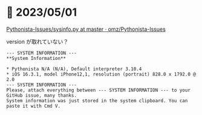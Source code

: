 # 📝 2023/05/01

[Pythonista-Issues/sysinfo.py at master · omz/Pythonista-Issues](https://github.com/omz/Pythonista-Issues/blob/master/scripts/sysinfo.py)

version が取れていない？


```
--- SYSTEM INFORMATION ---
**System Information**

* Pythonista N/A (N/A), Default interpreter 3.10.4
* iOS 16.3.1, model iPhone12,1, resolution (portrait) 828.0 x 1792.0 @ 2.0
--- SYSTEM INFORMATION ---
Please, attach everything between --- SYSTEM INFORMATION --- to your GitHub issue, many thanks.
System information was just stored in the system clipboard. You can paste it with Cmd V.


```
